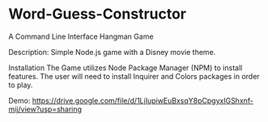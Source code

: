 # Word-Guess-Constructor

A Command Line Interface Hangman Game

Description: Simple Node.js game with a Disney movie theme. 

Installation
The Game utilizes Node Package Manager (NPM) to install features. The user will need to install Inquirer and Colors packages in order to play.

Demo:
https://drive.google.com/file/d/1LjIupiwEuBxsqY8pCpgyxIGShxnf-mij/view?usp=sharing

